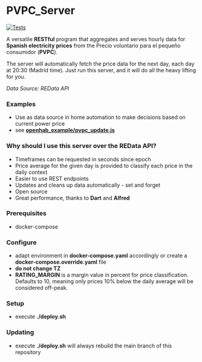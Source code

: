 # PVPC_Server
[![Tests](https://github.com/willyfromtheblock/dart_scripthash_generator/actions/workflows/dart.yml/badge.svg)](https://github.com/willyfromtheblock/dart_scripthash_generator/actions/workflows/dart.yml)

A versatile **RESTful** program that aggregates and serves hourly data for **Spanish electricity prices** from the Precio voluntario para el pequeño consumidor (**PVPC**).

The server will automatically fetch the price data for the next day, each day at 20:30 (Madrid time).
Just run this server, and it will do all the heavy lifting for you. 

*Data Source: REData API*
### Examples
- Use as data source in home automation to make decisions based on current power price
- see [**openhab_example/pvpc_update.js**](/openhab_example/pvpc_update.js "**openhab_example/pvpc_update.js**")

### Why should I use this server over the REData API?
- Timeframes can be requested in seconds since epoch
- Price average for the given day is provided to classify each price in the daily context
- Easier to use REST endpoints
- Updates and cleans up data automatically - set and forget
- Open source
- Great performance, thanks to **Dart** and **Alfred**

### Prerequisites
- docker-compose

### Configure
- adapt environment in **docker-compose.yaml** accordingly or create a **docker-compose.override.yaml** file
- **do not change TZ**
- **RATING_MARGIN** is a margin value in percent for price classification. Defaults to 10, meaning only prices 10% below the daily average will be considered off-peak.  

### Setup
- execute **./deploy.sh**

### Updating
- execute **./deploy.sh** will always rebuild the main branch of this repository